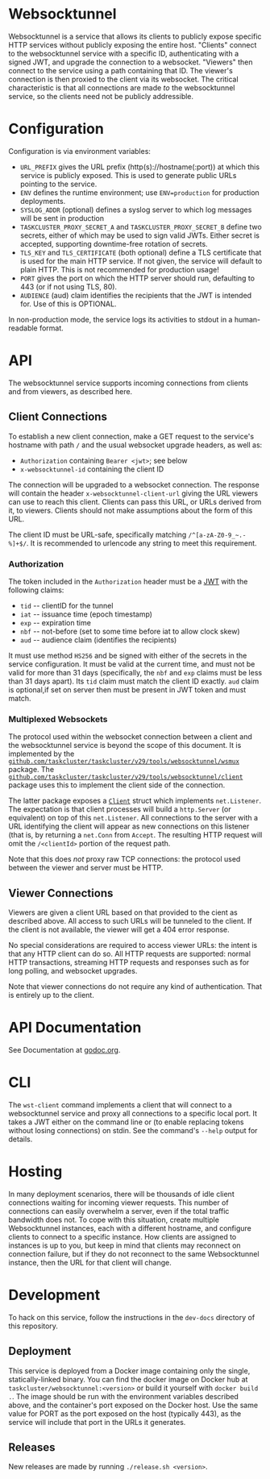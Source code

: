 # Websocktunnel

Websocktunnel is a service that allows its clients to publicly expose specific HTTP services without publicly exposing the entire host.
"Clients" connect to the websocktunnel service with a specific ID, authenticating with a signed JWT, and upgrade the connection to a websocket.
"Viewers" then connect to the service using a path containing that ID.
The viewer's connection is then proxied to the client via its websocket.
The critical characteristic is that all connections are made *to* the websocktunnel service, so the clients need not be publicly addressible.

# Configuration

Configuration is via environment variables:

* `URL_PREFIX` gives the URL prefix (http(s)://hostname(:port)) at which this service is publicly exposed.
  This is used to generate public URLs pointing to the service.
* `ENV` defines the runtime environment; use `ENV=production` for production deployments.
* `SYSLOG_ADDR` (optional) defines a syslog server to which log messages will be sent in production
* `TASKCLUSTER_PROXY_SECRET_A` and `TASKCLUSTER_PROXY_SECRET_B` define two secrets, either of which may be used to sign valid JWTs.
  Either secret is accepted, supporting downtime-free rotation of secrets.
* `TLS_KEY` and `TLS_CERTIFICATE` (both optional) define a TLS certificate that is used for the main HTTP service.
  If not given, the service will default to plain HTTP.
  This is not recommended for production usage!
* `PORT` gives the port on which the HTTP server should run, defaulting to 443 (or if not using TLS, 80).
* `AUDIENCE` (aud) claim identifies the recipients that the JWT is intended for. Use of this is OPTIONAL.

In non-production mode, the service logs its activities to stdout in a human-readable format.

# API

The websocktunnel service supports incoming connections from clients and from viewers, as described here.

## Client Connections

To establish a new client connection, make a GET request to the service's hostname with path `/` and the usual websocket upgrade headers, as well as:

 * `Authorization` containing `Bearer <jwt>`; see below
 * `x-websocktunnel-id` containing the client ID

The connection will be upgraded to a websocket connection.
The response will contain the header `x-websocktunnel-client-url` giving the URL viewers can use to reach this client.
Clients can pass this URL, or URLs derived from it, to viewers.
Clients should not make assumptions about the form of this URL.

The client ID must be URL-safe, specifically matching `/^[a-zA-Z0-9_~.-%]+$/`.
It is recommended to urlencode any string to meet this requirement.

### Authorization

The token included in the `Authorization` header must be a [JWT](https://jwt.io/) with the following claims:

 * `tid` -- clientID for the tunnel
 * `iat` -- issuance time (epoch timestamp)
 * `exp` -- expiration time
 * `nbf` -- not-before (set to some time before iat to allow clock skew)
 * `aud` -- audience claim (identifies the recipients)

It must use method `HS256` and be signed with either of the secrets in the service configuration.
It must be valid at the current time, and must not be valid for more than 31 days (specifically, the `nbf` and `exp` claims must be less than 31 days apart).
Its `tid` claim must match the client ID exactly.
`aud` claim is optional,if set on server then must be present in JWT token and must match.

### Multiplexed Websockets

The protocol used within the websocket connection between a client and the websocktunnel service is beyond the scope of this document.
It is implemented by the [`github.com/taskcluster/taskcluster/v29/tools/websocktunnel/wsmux`](https://godoc.org/github.com/taskcluster/taskcluster/v29/tools/websocktunnel/wsmux) package.
The [`github.com/taskcluster/taskcluster/v29/tools/websocktunnel/client`](https://godoc.org/github.com/taskcluster/taskcluster/v29/tools/websocktunnel/client) package uses this to implement the client side of the connection.

The latter package exposes a [`Client`](https://godoc.org/github.com/taskcluster/taskcluster/v29/tools/websocktunnel/client#Client) struct which implements `net.Listener`.
The expectation is that client processes will build a `http.Server` (or equivalent) on top of this `net.Listener`.
All connections to the server with a URL identifying the client will appear as new connections on this listener (that is, by returning a `net.Conn` from `Accept`.
The resulting HTTP request will omit the `/<clientId>` portion of the request path.

Note that this does *not* proxy raw TCP connections: the protocol used between the viewer and server must be HTTP.

## Viewer Connections

Viewers are given a client URL based on that provided to the cient as described above.
All access to such URLs will be tunneled to the client.
If the client is not available, the viewer will get a 404 error response.

No special considerations are required to access viewer URLs: the intent is that any HTTP client can do so.
All HTTP requests are supported: normal HTTP transactions, streaming HTTP requests and responses such as for long polling, and websocket upgrades.

Note that viewer connections do not require any kind of authentication.
That is entirely up to the client.

# API Documentation

See Documentation at [godoc.org](https://godoc.org/github.com/taskcluster/taskcluster/v29/tools/websocktunnel).

# CLI

The `wst-client` command implements a client that will connect to a websocktunnel service and proxy all connections to a specific local port.
It takes a JWT either on the command line or (to enable replacing tokens without losing connections) on stdin.
See the command's `--help` output for details.

# Hosting

In many deployment scenarios, there will be thousands of idle client connections waiting for incoming viewer requests.
This number of connections can easily overwhelm a server, even if the total traffic bandwidth does not.
To cope with this situation, create multiple Websocktunnel instances, each with a different hostname, and configure clients to connect to a specific instance.
How clients are assigned to instances is up to you, but keep in mind that clients may reconnect on connection failure, but if they do not reconnect to the same Websocktunnel instance, then the URL for that client will change.

# Development

To hack on this service, follow the instructions in the `dev-docs` directory of this repository.

## Deployment

This service is deployed from a Docker image containing only the single, statically-linked binary.
You can find the docker image on Docker hub at `taskcluster/websocktunnel:<version>` or build it yourself with `docker build .`.
The image should be run with the environment variables described above, and the container's port exposed on the Docker host.
Use the same value for PORT as the port exposed on the host (typically 443), as the service will include that port in the URLs it generates.

## Releases

New releases are made by running `./release.sh <version>`.
